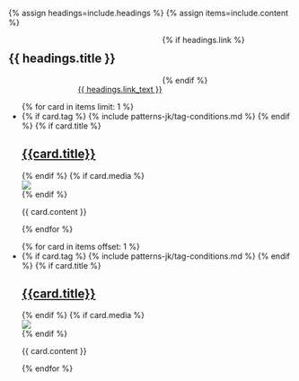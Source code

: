 {% assign headings=include.headings %}
{% assign items=include.content %}



<div class="grid-container">
<div class="card-group__header" style="display: grid; grid-template-columns: auto auto;">
  <h2>{{ headings.title }}</h2>
  {% if headings.link %}
  <div class="card-group-morelink" style="margin-top: 1rem; justify-self: end;"><a href="{{ headings.link }}">{{ headings.link_text }} <i class="fa-kit fa-navigate-next"></i></a></div>
  {% endif %}
</div>
  <div class="card-group">
  <!-- show the first item as a flag over the other 3 -->
    <ul class="usa-card-group"> 
      {% for card in items limit: 1 %}
        <li class="usa-card usa-card--flag tablet:grid-col-12">
          <div class="usa-card__container__flag-default">
            {% if card.tag %}
            {% include patterns-jk/tag-conditions.md %}
            {% endif %}
            {% if card.title %}
            <div class="usa-card__header">
              <h2 class="usa-card__heading"><a href="{{ card.link }}">{{card.title}}</a></h2>
            </div>
            {% endif %}
            {% if card.media %}
                <div class="usa-card__media">
                    <div class="usa-card__img">
                    <img
                        src="{{card.media}}"
                    />
                    </div>
                </div>
            {% endif %}
          <div class="usa-card__body">
            <p class="card-content">
              {{ card.content }}
            </p>
          </div>
        </div>
      </li>
      {% endfor %}
    </ul>
<!-- then show the other three as image with media, three up -->
    <ul class="usa-card-group"> 
      {% for card in items offset: 1 %}
        <li class="usa-card tablet:grid-col-4">
          <div class="usa-card__container card-default">
            {% if card.tag %}
            {% include patterns-jk/tag-conditions.md %}
            {% endif %}
            {% if card.title %}
            <div class="usa-card__header">
              <h2 class="usa-card__heading"><a href="{{ card.link }}">{{card.title}}</a></h2>
            </div>
            {% endif %}
            {% if card.media %}
                <div class="usa-card__media">
                    <div class="usa-card__img">
                    <img
                        src="{{card.media}}"
                    />
                    </div>
                </div>
            {% endif %}
          <div class="usa-card__body">
            <p class="card-content">
              {{ card.content }}
            </p>
          </div>
        </div>
      </li>
      {% endfor %}
    </ul>
  </div>
</div>